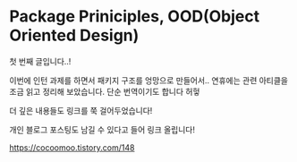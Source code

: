 # Package Priniciples, OOD(Object Oriented Design)
첫 번째 글입니다..!

이번에 인턴 과제를 하면서 패키지 구조를 엉망으로 만들어서..
연휴에는 관련 아티클을 조금 읽고 정리해 보았습니다.
단순 번역이기도 합니다 허헣

더 깊은 내용들도 링크를 쭉 걸어두었습니다!

개인 블로그 포스팅도 남길 수 있다고 들어 링크 올립니다!

https://cocoomoo.tistory.com/148

